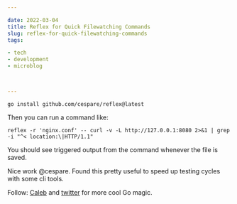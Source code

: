 ```yaml
---

date: 2022-03-04
title: Reflex for Quick Filewatching Commands
slug: reflex-for-quick-filewatching-commands
tags:

- tech
- development
- microblog



---
```


```shell
go install github.com/cespare/reflex@latest
```

Then you can run a command like:<!-- more -->

```shell
reflex -r 'nginx.conf' -- curl -v -L http://127.0.0.1:8080 2>&1 | grep -i "^< location:\|HTTP/1.1"
```

You should see triggered output from the command whenever the file is saved.

Nice work @cespare. Found this pretty useful to speed up testing cycles with some cli tools.

Follow: [Caleb](https://github.com/cespare) and [twitter](https://twitter.com/calebspare) for more cool Go magic.
